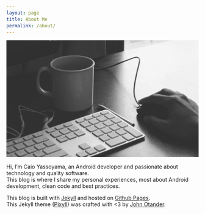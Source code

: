 ```yaml
---
layout: page
title: About Me
permalink: /about/
---
```



![About Me](/images/about/about_me.png)

Hi, I’m Caio Yassoyama, an Android developer and passionate about technology and quality software.  
This blog is where I share my personal experiences, most about Android development, clean code and best practices.

This blog is built with [Jekyll](http://jekyllrb.com/) and hosted on [Github Pages](https://pages.github.com/).  
This Jekyll theme ([Pixyll](http://pixyll.com)) was crafted with <3 by [John Otander](http://johnotander.com).